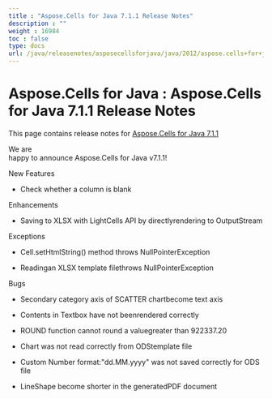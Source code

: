 ```yaml
---
title : "Aspose.Cells for Java 7.1.1 Release Notes" 
description : "" 
weight : 16984 
toc : false
type: docs
url: /java/releasenotes/asposecellsforjava/java/2012/aspose.cells+for+java+7.1.1+release+notes/
---
```


# Aspose.Cells for Java : Aspose.Cells for Java 7.1.1 Release Notes


This page contains release notes for [Aspose.Cells for Java 7.1.1](http://www.aspose.com/downloads/cells/java/new-releases/aspose.cells-for-java-7.1.1/)

We are  
happy to announce Aspose.Cells for Java v7.1.1!

New Features

*   Check whether a column is blank

Enhancements

*   Saving to XLSX with LightCells API by directlyrendering to OutputStream

Exceptions

*   Cell.setHtmlString() method throws NullPointerException

*   Readingan XLSX template filethrows NullPointerException

Bugs

*   Secondary category axis of SCATTER chartbecome text axis

*   Contents in Textbox have not beenrendered correctly

*   ROUND function cannot round a valuegreater than 922337.20

*   Chart was not read correctly from ODStemplate file

*   Custom Number format:"dd.MM.yyyy" was not saved correctly for ODS file

*   LineShape become shorter in the generatedPDF document

